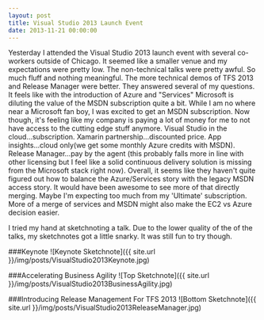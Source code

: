 ```yaml
---
layout: post
title: Visual Studio 2013 Launch Event
date: 2013-11-21 00:00:00
---
```


Yesterday I attended the Visual Studio 2013 launch event with several co-workers outside of Chicago. It seemed like a smaller venue and my expectations were pretty low. The non-technical talks were pretty awful. So much fluff and nothing meaningful. The more technical demos of TFS 2013 and Release Manager were better. They answered several of my questions. It feels like with the introduction of Azure and "Services" Microsoft is diluting the value of the MSDN subscription quite a bit. While I am no where near a Microsoft fan boy, I was excited to get an MSDN subscription. Now though, it's feeling like my company is paying a lot of money for me to not have access to the cutting edge stuff anymore. Visual Studio in the cloud...subscription. Xamarin partnership...discounted price. App insights...cloud only(we get some monthly Azure credits with MSDN). Release Manager...pay by the agent (this probably falls more in line with other licensing but I feel like a solid continuous delivery solution is missing from the Microsoft stack right now). Overall, it seems like they haven't quite figured out how to balance the Azure/Services story with the legacy MSDN access story. It would have been awesome to see more of that directly merging. Maybe I'm expecting too much from my 'Ultimate' subscription. More of a merge of services and MSDN might also make the EC2 vs Azure decision easier.

I tried my hand at sketchnoting a talk. Due to the lower quality of the of the talks, my sketchnotes got a little snarky. It was still fun to try though.

###Keynote
![Keynote Sketchnote]({{ site.url }}/img/posts/VisualStudio2013Keynote.jpg)

###Accelerating Business Agility
![Top Sketchnote]({{ site.url }}/img/posts/VisualStudio2013BusinessAgility.jpg)

###Introducing Release Management For TFS 2013
![Bottom Sketchnote]({{ site.url }}/img/posts/VisualStudio2013ReleaseManager.jpg)
